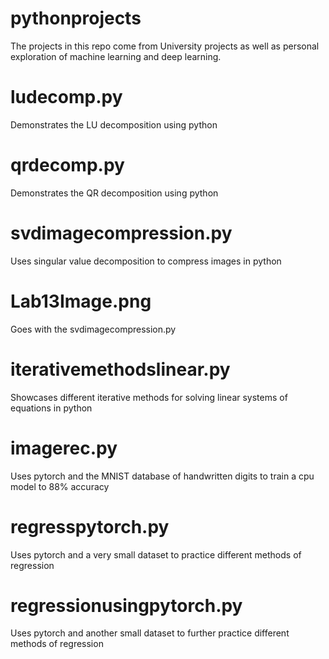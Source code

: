 # pythonprojects
The projects in this repo come from University projects as well as personal exploration of machine learning and deep learning.

# ludecomp.py
Demonstrates the LU decomposition using python

# qrdecomp.py 
Demonstrates the QR decomposition using python

# svdimagecompression.py
Uses singular value decomposition to compress images in python

# Lab13Image.png
Goes with the svdimagecompression.py

# iterativemethodslinear.py
Showcases different iterative methods for solving linear systems of equations in python

# imagerec.py
Uses pytorch and the MNIST database of handwritten digits to train a cpu model to 88% accuracy

# regresspytorch.py
Uses pytorch and a very small dataset to practice different methods of regression

# regressionusingpytorch.py
Uses pytorch and another small dataset to further practice different methods of regression 
